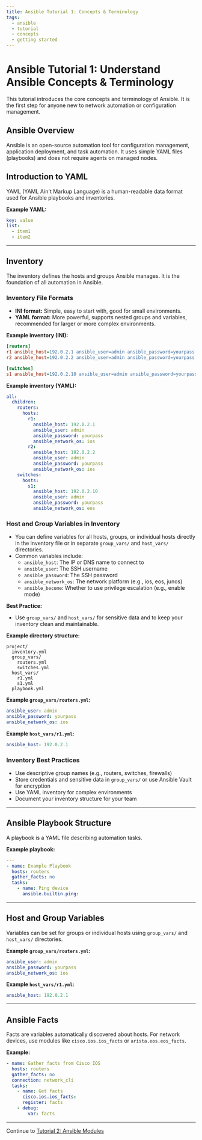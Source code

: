 ```yaml
---
title: Ansible Tutorial 1: Concepts & Terminology
tags:
  - ansible
  - tutorial
  - concepts
  - getting started
---
```


# Ansible Tutorial 1: Understand Ansible Concepts & Terminology

This tutorial introduces the core concepts and terminology of Ansible. It is the first step for anyone new to network automation or configuration management.

## Ansible Overview
Ansible is an open-source automation tool for configuration management, application deployment, and task automation. It uses simple YAML files (playbooks) and does not require agents on managed nodes.

## Introduction to YAML
YAML (YAML Ain't Markup Language) is a human-readable data format used for Ansible playbooks and inventories.

**Example YAML:**
```yaml
key: value
list:
  - item1
  - item2
```

---

## Inventory
The inventory defines the hosts and groups Ansible manages. It is the foundation of all automation in Ansible.

### Inventory File Formats
- **INI format:** Simple, easy to start with, good for small environments.
- **YAML format:** More powerful, supports nested groups and variables, recommended for larger or more complex environments.

**Example inventory (INI):**
```ini
[routers]
r1 ansible_host=192.0.2.1 ansible_user=admin ansible_password=yourpass ansible_network_os=ios
r2 ansible_host=192.0.2.2 ansible_user=admin ansible_password=yourpass ansible_network_os=ios

[switches]
s1 ansible_host=192.0.2.10 ansible_user=admin ansible_password=yourpass ansible_network_os=eos
```

**Example inventory (YAML):**
```yaml
all:
  children:
    routers:
      hosts:
        r1:
          ansible_host: 192.0.2.1
          ansible_user: admin
          ansible_password: yourpass
          ansible_network_os: ios
        r2:
          ansible_host: 192.0.2.2
          ansible_user: admin
          ansible_password: yourpass
          ansible_network_os: ios
    switches:
      hosts:
        s1:
          ansible_host: 192.0.2.10
          ansible_user: admin
          ansible_password: yourpass
          ansible_network_os: eos
```

### Host and Group Variables in Inventory
- You can define variables for all hosts, groups, or individual hosts directly in the inventory file or in separate `group_vars/` and `host_vars/` directories.
- Common variables include:
  - `ansible_host`: The IP or DNS name to connect to
  - `ansible_user`: The SSH username
  - `ansible_password`: The SSH password
  - `ansible_network_os`: The network platform (e.g., ios, eos, junos)
  - `ansible_become`: Whether to use privilege escalation (e.g., enable mode)

**Best Practice:**
- Use `group_vars/` and `host_vars/` for sensitive data and to keep your inventory clean and maintainable.

**Example directory structure:**
```
project/
  inventory.yml
  group_vars/
    routers.yml
    switches.yml
  host_vars/
    r1.yml
    s1.yml
  playbook.yml
```

**Example `group_vars/routers.yml`:**
```yaml
ansible_user: admin
ansible_password: yourpass
ansible_network_os: ios
```

**Example `host_vars/r1.yml`:**
```yaml
ansible_host: 192.0.2.1
```

### Inventory Best Practices
- Use descriptive group names (e.g., routers, switches, firewalls)
- Store credentials and sensitive data in `group_vars/` or use Ansible Vault for encryption
- Use YAML inventory for complex environments
- Document your inventory structure for your team

---

## Ansible Playbook Structure
A playbook is a YAML file describing automation tasks.

**Example playbook:**
```yaml
---
- name: Example Playbook
  hosts: routers
  gather_facts: no
  tasks:
    - name: Ping device
      ansible.builtin.ping:
```

---

## Host and Group Variables
Variables can be set for groups or individual hosts using `group_vars/` and `host_vars/` directories.

**Example `group_vars/routers.yml`:**
```yaml
ansible_user: admin
ansible_password: yourpass
ansible_network_os: ios
```

**Example `host_vars/r1.yml`:**
```yaml
ansible_host: 192.0.2.1
```

---

## Ansible Facts
Facts are variables automatically discovered about hosts. For network devices, use modules like `cisco.ios.ios_facts` or `arista.eos.eos_facts`.

**Example:**
```yaml
- name: Gather facts from Cisco IOS
  hosts: routers
  gather_facts: no
  connection: network_cli
  tasks:
    - name: Get facts
      cisco.ios.ios_facts:
      register: facts
    - debug:
        var: facts
```

---

Continue to [Tutorial 2: Ansible Modules](ansible_tutorial_2_modules.md) 